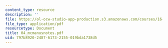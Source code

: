 ```yaml
---
content_type: resource
description: ''
file: https://ol-ocw-studio-app-production.s3.amazonaws.com/courses/16-886-air-transportation-systems-architecting-spring-2004/797b8920248761732155019bda1738d5_04_mcmanusnotes.pdf
file_type: application/pdf
resourcetype: Document
title: 04_mcmanusnotes.pdf
uid: 797b8920-2487-6173-2155-019bda1738d5
---
```

